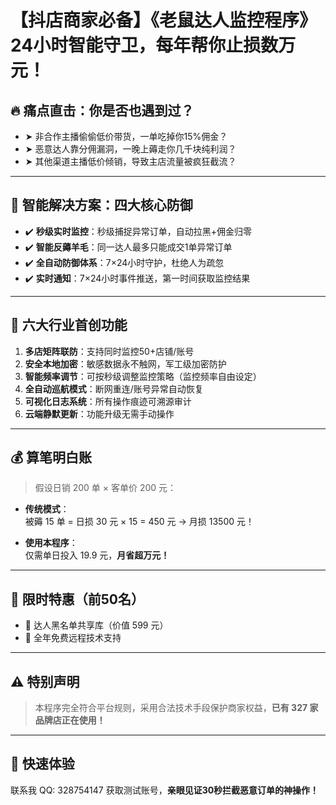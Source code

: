# 【抖店商家必备】《老鼠达人监控程序》24小时智能守卫，每年帮你止损数万元！

## 🔥 痛点直击：你是否也遇到过？
- ➤ 非合作主播偷偷低价带货，一单吃掉你15%佣金？  
- ➤ 恶意达人靠分佣漏洞，一晚上薅走你几千块纯利润？  
- ➤ 其他渠道主播低价倾销，导致主店流量被疯狂截流？

---

## 💎 智能解决方案：四大核心防御
- ✔️ **秒级实时监控**：秒级捕捉异常订单，自动拉黑+佣金归零  
- ✔️ **智能反薅羊毛**：同一达人最多只能成交1单异常订单  
- ✔️ **全自动防御体系**：7×24小时守护，杜绝人为疏忽  
- ✔️ **实时通知**：7×24小时事件推送，第一时间获取监控结果  

---

## 🚀 六大行业首创功能
1. **多店矩阵联防**：支持同时监控50+店铺/账号  
2. **安全本地加密**：敏感数据永不触网，军工级加密防护  
3. **智能频率调节**：可按秒级调整监控策略（监控频率自由设定）  
4. **全自动巡航模式**：断网重连/账号异常自动恢复  
5. **可视化日志系统**：所有操作痕迹可溯源审计  
6. **云端静默更新**：功能升级无需手动操作  

---

## 💰 算笔明白账
> 假设日销 200 单 × 客单价 200 元：

- **传统模式**：  
  被薅 15 单 = 日损 30 元 × 15 = 450 元 → 月损 13500 元！

- **使用本程序**：  
  仅需单日投入 19.9 元，**月省超万元！**

---

## 🎁 限时特惠（前50名）
- 🎁 达人黑名单共享库（价值 599 元）  
- 🎁 全年免费远程技术支持  

---

## ⚠️ 特别声明
> 本程序完全符合平台规则，采用合法技术手段保护商家权益，**已有 327 家品牌店正在使用！**

---

## 📱 快速体验
联系我 QQ: 328754147 获取测试账号，**亲眼见证30秒拦截恶意订单的神操作！**
